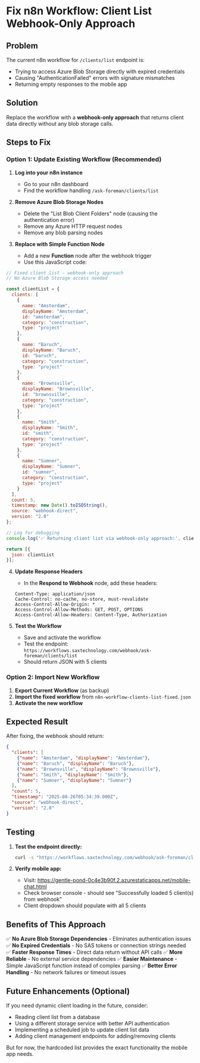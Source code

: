 # Fix n8n Workflow: Client List Webhook-Only Approach

## Problem
The current n8n workflow for `/clients/list` endpoint is:
- Trying to access Azure Blob Storage directly with expired credentials
- Causing "AuthenticationFailed" errors with signature mismatches
- Returning empty responses to the mobile app

## Solution
Replace the workflow with a **webhook-only approach** that returns client data directly without any blob storage calls.

## Steps to Fix

### Option 1: Update Existing Workflow (Recommended)

1. **Log into your n8n instance**
   - Go to your n8n dashboard
   - Find the workflow handling `/ask-foreman/clients/list`

2. **Remove Azure Blob Storage Nodes**
   - Delete the "List Blob Client Folders" node (causing the authentication error)
   - Remove any Azure HTTP request nodes
   - Remove any blob parsing nodes

3. **Replace with Simple Function Node**
   - Add a new **Function** node after the webhook trigger
   - Use this JavaScript code:

```javascript
// Fixed client list - webhook-only approach
// No Azure Blob Storage access needed

const clientList = {
  clients: [
    {
      name: "Amsterdam",
      displayName: "Amsterdam",
      id: "amsterdam",
      category: "construction",
      type: "project"
    },
    {
      name: "Baruch",
      displayName: "Baruch", 
      id: "baruch",
      category: "construction",
      type: "project"
    },
    {
      name: "Brownsville",
      displayName: "Brownsville",
      id: "brownsville", 
      category: "construction",
      type: "project"
    },
    {
      name: "Smith",
      displayName: "Smith",
      id: "smith",
      category: "construction", 
      type: "project"
    },
    {
      name: "Sumner",
      displayName: "Sumner",
      id: "sumner",
      category: "construction",
      type: "project"
    }
  ],
  count: 5,
  timestamp: new Date().toISOString(),
  source: "webhook-direct",
  version: "2.0"
};

// Log for debugging
console.log('✅ Returning client list via webhook-only approach:', clientList);

return [{
  json: clientList
}];
```

4. **Update Response Headers**
   - In the **Respond to Webhook** node, add these headers:
   ```
   Content-Type: application/json
   Cache-Control: no-cache, no-store, must-revalidate
   Access-Control-Allow-Origin: *
   Access-Control-Allow-Methods: GET, POST, OPTIONS
   Access-Control-Allow-Headers: Content-Type, Authorization
   ```

5. **Test the Workflow**
   - Save and activate the workflow
   - Test the endpoint: `https://workflows.saxtechnology.com/webhook/ask-foreman/clients/list`
   - Should return JSON with 5 clients

### Option 2: Import New Workflow

1. **Export Current Workflow** (as backup)
2. **Import the fixed workflow** from `n8n-workflow-clients-list-fixed.json`
3. **Activate the new workflow**

## Expected Result

After fixing, the webhook should return:

```json
{
  "clients": [
    {"name": "Amsterdam", "displayName": "Amsterdam"},
    {"name": "Baruch", "displayName": "Baruch"},
    {"name": "Brownsville", "displayName": "Brownsville"},
    {"name": "Smith", "displayName": "Smith"},
    {"name": "Sumner", "displayName": "Sumner"}
  ],
  "count": 5,
  "timestamp": "2025-08-26T05:34:39.000Z",
  "source": "webhook-direct",
  "version": "2.0"
}
```

## Testing

1. **Test the endpoint directly:**
   ```bash
   curl -s "https://workflows.saxtechnology.com/webhook/ask-foreman/clients/list"
   ```

2. **Verify mobile app:**
   - Visit: https://gentle-pond-0c4e3b90f.2.azurestaticapps.net/mobile-chat.html
   - Check browser console - should see "Successfully loaded 5 client(s) from webhook"
   - Client dropdown should populate with all 5 clients

## Benefits of This Approach

✅ **No Azure Blob Storage Dependencies** - Eliminates authentication issues
✅ **No Expired Credentials** - No SAS tokens or connection strings needed  
✅ **Faster Response Times** - Direct data return without API calls
✅ **More Reliable** - No external service dependencies
✅ **Easier Maintenance** - Simple JavaScript function instead of complex parsing
✅ **Better Error Handling** - No network failures or timeout issues

## Future Enhancements (Optional)

If you need dynamic client loading in the future, consider:
- Reading client list from a database
- Using a different storage service with better API authentication
- Implementing a scheduled job to update client list data
- Adding client management endpoints for adding/removing clients

But for now, the hardcoded list provides the exact functionality the mobile app needs.
